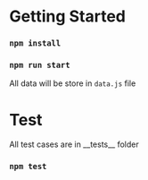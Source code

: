 # Getting Started

### `npm install`

### `npm run start`

All data will be store in `data.js` file

# Test

All test cases are in \_\_tests\_\_ folder

### `npm test`
